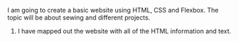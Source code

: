 I am going to create a basic website using HTML, CSS and Flexbox.
The topic will be about sewing and different projects.


1. I have mapped out the website with all of the HTML information and text.